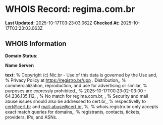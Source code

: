 # WHOIS Record: regima.com.br

**Last Updated:** 2025-10-17T03:23:03.062Z
**Checked At:** 2025-10-17T03:23:03.063Z

## WHOIS Information

**Domain Status:** 

**Name Server:** 

**text:** % Copyright (c) Nic.br - Use of this data is governed by the Use and, % Privacy Policy at https://registro.br/upp . Distribution,, % commercialization, reproduction, and use for advertising or similar, % purposes are expressly prohibited., % 2025-10-17T00:23:02-03:00 - 64.236.135.112, , % No match for regima.com.br, , % Security and mail abuse issues should also be addressed to cert.br,, % respectivelly to cert@cert.br and mail-abuse@cert.br, %, % whois.registro.br only accepts exact match queries for domains,, % registrants, contacts, tickets, providers, IPs, and ASNs.

